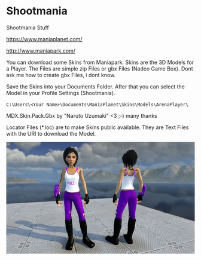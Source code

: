 # Shootmania
Shootmania Stuff

https://www.maniaplanet.com/

http://www.maniapark.com/

You can download some Skins from Maniapark. Skins are the 3D Models for a Player.
The Files are simple zip Files or gbx Files (Nadeo Game Box). Dont ask me how to create gbx Files, i dont know.

Save the Skins into your Documents Folder. After that you can select the Model in your Profile Settings (Shootmania).

```
C:\Users\<Your Name>\Documents\ManiaPlanet\Skins\Models\ArenaPlayer\
```

MDX.Skin.Pack.Gbx by "Naruto Uzumaki" <3 ;-) many thanks

Locator Files (*.loc) are to make Skins public available. They are Text Files with the URI to download the Model.

![Screenshot](./Screenshots/screenshot_small.jpg)
